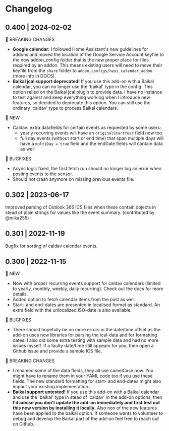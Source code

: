 # Changelog

## 0.400 | 2024-02-02

🚧 BREAKING CHANGES
- **Google calendar:** I followed Home Assistant's new guidelines for addons and moved the location of the Google Service Account keyfile to the new addon_config folder that is the new proper place for files required by an addon. This means existing users will need to move their keyfile from the `share` folder to `addon_configs/hass_calendar_addon` (more info in DOCS).
- **Baikal jcal support deprecated!** If you use this add-on with a Baikal calendar, you can no longer use the 'baikal' type in the config. This option relied on the Baikal jcal plugin to provide data. I have no instance to test against and keep everything working when I introduce new features, so decided to deprecate this option. You can still use the ordinary 'caldav' type to process Baikal calendars. 

🎁 NEW
- Caldav: extra datafields for certain events as requested by some users:
    * yearly recurring events will have an `originalStartYear` field now too
    * full day events (without start or end time) that span multiple days will have a `multiDay = true` field and the endDate fields will contain data as well 

🐛 BUGFIXES
- Async logic fixed, the first fetch run should no longer log an error when posting events to the sensor.
- Should not crash anymore on missing previous events file.



## 0.302 | 2023-06-17

Improved parsing of Outlook 365 ICS files when these contain objects in stead of plain strings for values like the event summary. (contributed by @mika255)

## 0.301 | 2022-11-19

Bugfix for sorting of caldav calendar events.

## 0.300 | 2022-11-15

🎁 NEW
- Now with proper recurring events support for caldav calendars (limited to yearly, monthly, weekly, daily recurring). Check out the docs for more details.
- Added option to fetch calendar items from the past as well.
- Start- and end-dates are presented in localised format as standard. An extra field with the unlocalized ISO-date is also available.

🐛 BUGFIXES
- There should hopefully be no more errors in the date/time offset as the add-on uses new libraries for parsing the ical-data and for formatting dates. I also did some extra testing with sample data and had no more issues myself. If a faulty date/time still appears for you, then open a Github issue and provide a sample ICS file.

🚧 BREAKING CHANGES
- I renamed some of the data fields, they all use camelCase now. You might have to rename them in your YAML code too if you use these fields. The new standard formatting for start- and end-dates might also impact your existing implementation.
- **Baikal support untested!** If you use this add-on with a Baikal calendar and use the 'baikal' type in stead of 'caldav' in the add-on options, then **I'd advise you don't update the add-on immediately and first test out this new version by installing it locally.** Also non of the new features have been applied to the baikal option. If someone wants to volunteer to debug and develop the Baikal part of the add-on feel free to reach out on Github.
